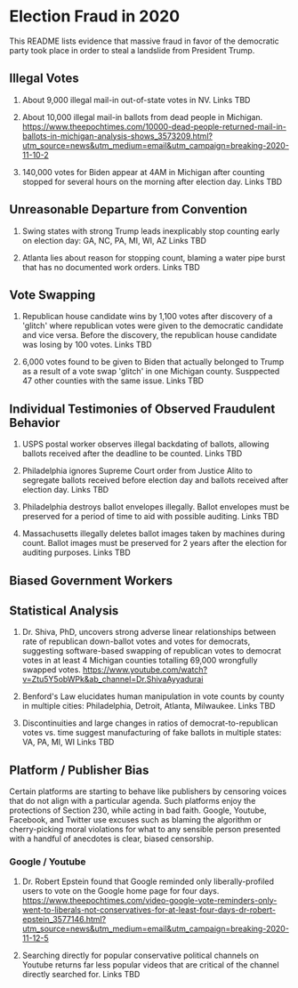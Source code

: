 # Election Fraud in 2020

This README lists evidence that massive fraud in favor of the democratic party took place in order to steal a landslide from President Trump.

## Illegal Votes

1. About 9,000 illegal mail-in out-of-state votes in NV.
Links TBD

2. About 10,000 illegal mail-in ballots from dead people in Michigan.
https://www.theepochtimes.com/10000-dead-people-returned-mail-in-ballots-in-michigan-analysis-shows_3573209.html?utm_source=news&utm_medium=email&utm_campaign=breaking-2020-11-10-2

3. 140,000 votes for Biden appear at 4AM in Michigan after counting stopped for several hours on the morning after election day.
Links TBD

## Unreasonable Departure from Convention

1. Swing states with strong Trump leads inexplicably stop counting early on election day: GA, NC, PA, MI, WI, AZ
Links TBD

2. Atlanta lies about reason for stopping count, blaming a water pipe burst that has no documented work orders.
Links TBD

## Vote Swapping

1. Republican house candidate wins by 1,100 votes after discovery of a 'glitch' where republican votes were given to the democratic candidate and vice versa. Before the discovery, the republican house candidate was losing by 100 votes.
Links TBD

2. 6,000 votes found to be given to Biden that actually belonged to Trump as a result of a vote swap 'glitch' in one Michigan county. Susppected 47 other counties with the same issue.
Links TBD

## Individual Testimonies of Observed Fraudulent Behavior

1. USPS postal worker observes illegal backdating of ballots, allowing ballots received after the deadline to be counted.
Links TBD

2. Philadelphia ignores Supreme Court order from Justice Alito to segregate ballots received before election day and ballots received after election day.
Links TBD

3. Philadelphia destroys ballot envelopes illegally. Ballot envelopes must be preserved for a period of time to aid with possible auditing.
Links TBD

4. Massachusetts illegally deletes ballot images taken by machines during count. Ballot images must be preserved for 2 years after the election for auditing purposes.
Links TBD

## Biased Government Workers

## Statistical Analysis

1. Dr. Shiva, PhD, uncovers strong adverse linear relationships between rate of republican down-ballot votes and votes for democrats, suggesting software-based swapping of republican votes to democrat votes in at least 4 Michigan counties totalling 69,000 wrongfully swapped votes.
https://www.youtube.com/watch?v=Ztu5Y5obWPk&ab_channel=Dr.ShivaAyyadurai

2. Benford's Law elucidates human manipulation in vote counts by county in multiple cities: Philadelphia, Detroit, Atlanta, Milwaukee.
Links TBD

3. Discontinuities and large changes in ratios of democrat-to-republican votes vs. time suggest manufacturing of fake ballots in multiple states: VA, PA, MI, WI
Links TBD

## Platform / Publisher Bias

Certain platforms are starting to behave like publishers by censoring voices that do not align with a particular agenda. Such platforms enjoy the protections of Section 230, while acting in bad faith. Google, Youtube, Facebook, and Twitter use excuses such as blaming the algorithm or cherry-picking moral violations for what to any sensible person presented with a handful of anecdotes is clear, biased censorship.

### Google / Youtube

1. Dr. Robert Epstein found that Google reminded only liberally-profiled users to vote on the Google home page for four days.
https://www.theepochtimes.com/video-google-vote-reminders-only-went-to-liberals-not-conservatives-for-at-least-four-days-dr-robert-epstein_3577146.html?utm_source=news&utm_medium=email&utm_campaign=breaking-2020-11-12-5

2. Searching directly for popular conservative political channels on Youtube returns far less popular videos that are critical of the channel directly searched for.
Links TBD



